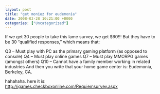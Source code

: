 ```yaml
---
layout: post
title: "get moniez for eudemonia"
date: 2008-02-28 10:21:00 +0000
categories: ["Uncategorized"]
---
```


If we get 30 people to take this lame survey, we get $60!!! But they have to be 30 “qualified responses,” which means that: 

Q3 – Must play with PC as the primary gaming platform (as opposed to console) 
Q4 – Must play online games
Q7 – Must play MMORPG games (amongst others) 
Q10 – Cannot have a family member working in related industries
And then you write that your home game center is: Eudemonia, Berkeley, CA.

hahahaha. here it is: http://igames.checkboxonline.com/Requiemsurvey.aspx